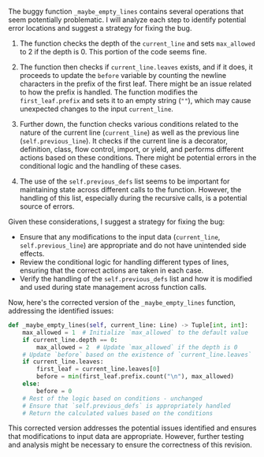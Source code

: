 The buggy function `_maybe_empty_lines` contains several operations that seem potentially problematic. I will analyze each step to identify potential error locations and suggest a strategy for fixing the bug.

1. The function checks the depth of the `current_line` and sets `max_allowed` to 2 if the depth is 0. This portion of the code seems fine.

2. The function then checks if `current_line.leaves` exists, and if it does, it proceeds to update the `before` variable by counting the newline characters in the prefix of the first leaf. There might be an issue related to how the prefix is handled. The function modifies the `first_leaf.prefix` and sets it to an empty string (`""`), which may cause unexpected changes to the input `current_line`.

3. Further down, the function checks various conditions related to the nature of the current line (`current_line`) as well as the previous line (`self.previous_line`). It checks if the current line is a decorator, definition, class, flow control, import, or yield, and performs different actions based on these conditions. There might be potential errors in the conditional logic and the handling of these cases.

4. The use of the `self.previous_defs` list seems to be important for maintaining state across different calls to the function. However, the handling of this list, especially during the recursive calls, is a potential source of errors.

Given these considerations, I suggest a strategy for fixing the bug:
- Ensure that any modifications to the input data (`current_line`, `self.previous_line`) are appropriate and do not have unintended side effects.
- Review the conditional logic for handling different types of lines, ensuring that the correct actions are taken in each case.
- Verify the handling of the `self.previous_defs` list and how it is modified and used during state management across function calls.

Now, here's the corrected version of the `_maybe_empty_lines` function, addressing the identified issues:

```python
def _maybe_empty_lines(self, current_line: Line) -> Tuple[int, int]:
    max_allowed = 1  # Initialize `max_allowed` to the default value
    if current_line.depth == 0:
        max_allowed = 2  # Update `max_allowed` if the depth is 0
    # Update `before` based on the existence of `current_line.leaves`
    if current_line.leaves:
        first_leaf = current_line.leaves[0]
        before = min(first_leaf.prefix.count("\n"), max_allowed)
    else:
        before = 0
    # Rest of the logic based on conditions - unchanged
    # Ensure that `self.previous_defs` is appropriately handled
    # Return the calculated values based on the conditions
```

This corrected version addresses the potential issues identified and ensures that modifications to input data are appropriate. However, further testing and analysis might be necessary to ensure the correctness of this revision.